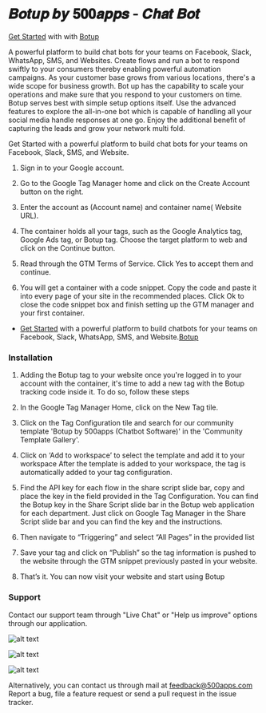 # 𝑩𝒐𝒕𝒖𝒑 𝒃𝒚 𝟓𝟎𝟎𝒂𝒑𝒑𝒔 - 𝑪𝒉𝒂𝒕 𝑩𝒐𝒕

[Get Started](https://infinity.500apps.com/botup) with with [Botup](https://botup.com)

A powerful platform to build chat bots for your teams on Facebook, Slack, WhatsApp, SMS, and Websites. Create flows and run a bot to respond swiftly to your consumers thereby enabling powerful automation campaigns. As your customer base grows from various locations, there's a wide scope for business growth. Bot up has the capability to scale your operations and make sure that you respond to your customers on time. Botup serves best with simple setup options itself. Use the advanced features to explore the all-in-one bot which is capable of handling all your social media handle responses at one go. Enjoy the additional benefit of capturing the leads and grow your network multi fold.

Get Started with a powerful platform to build chat bots for your teams on Facebook, Slack, SMS, and Website.

1. Sign in to your Google account.

2. Go to the Google Tag Manager home and click on the Create Account button on the right.

3. Enter the account as (Account name) and container name( Website URL).

4. The container holds all your tags, such as the Google Analytics tag, Google Ads tag, or Botup tag. Choose the target platform to web and click on the Continue button.

5. Read through the GTM Terms of Service. Click Yes to accept them and continue.

6. You will get a container with a code snippet. Copy the code and paste it into every page of your site in the recommended places. Click Ok to close the code snippet box and finish setting up the GTM manager and your first container.

- [Get Started](https://infinity.500apps.com/botup) with a powerful platform to build chatbots for your teams on Facebook, Slack, WhatsApp, SMS, and Website.[Botup](https://botup.com)

### Installation

1. Adding the Botup tag to your website once you're logged in to your account with the container, it's time to add a new tag with the Botup tracking code inside it. To do so, follow these steps

2. In the Google Tag Manager Home, click on the New Tag tile.

3. Click on the Tag Configuration tile and search for our community template 'Botup by 500apps (Chatbot Software)' in the 'Community Template Gallery'.

4. Click on ‘Add to workspace’ to select the template and add it to your workspace
   After the template is added to your workspace, the tag is automatically added to your tag configuration.

5. Find the API key for each flow in the share script slide bar, copy and place the key in the field provided in the Tag Configuration. You can find the Botup key in the Share Script slide bar in the Botup web application for each department. Just click on Google Tag Manager in the Share Script slide bar and you can find the key and the instructions.

6. Then navigate to “Triggering” and select “All Pages” in the provided list

7. Save your tag and click on “Publish” so the tag information is pushed to the website through the GTM snippet previously pasted in your website.

8. That’s it. You can now visit your website and start using Botup

### Support

Contact our support team through "Live Chat" or "Help us improve" options through our application.

![alt text](https://infinity.500apps.com/img/botup/GTM-Image-1.png)

![alt text](https://infinity.500apps.com/img/botup/GTM-Image-2.png)

![alt text](https://infinity.500apps.com/img/botup/GTM-Image-3.png)

Alternatively, you can contact us through mail at feedback@500apps.com
Report a bug, file a feature request or send a pull request in the issue tracker.

